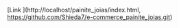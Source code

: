 [Link
](http://localhost/painite_joias/index.html,
https://github.com/Shieda7/e-commerce_painite_joias.git)
